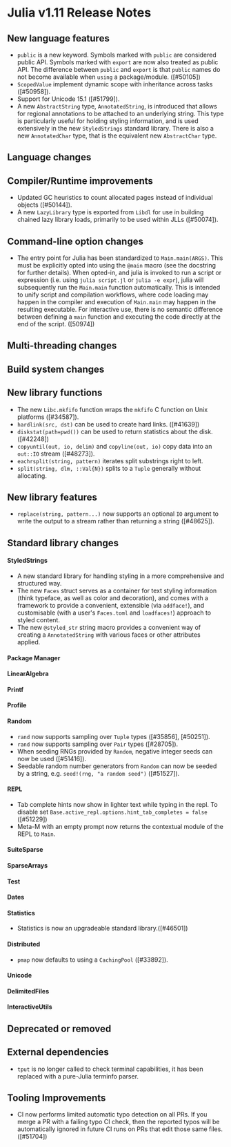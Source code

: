 Julia v1.11 Release Notes
========================

New language features
---------------------
* `public` is a new keyword. Symbols marked with `public` are considered public
  API. Symbols marked with `export` are now also treated as public API. The
  difference between `public` and `export` is that `public` names do not become
  available when `using` a package/module. ([#50105])
* `ScopedValue` implement dynamic scope with inheritance across tasks ([#50958]).
* Support for Unicode 15.1 ([#51799]).
* A new `AbstractString` type, `AnnotatedString`, is introduced that allows for
  regional annotations to be attached to an underlying string. This type is
  particularly useful for holding styling information, and is used extensively
  in the new `StyledStrings` standard library. There is also a new `AnnotatedChar`
  type, that is the equivalent new `AbstractChar` type.

Language changes
----------------

Compiler/Runtime improvements
-----------------------------
* Updated GC heuristics to count allocated pages instead of individual objects ([#50144]).
* A new `LazyLibrary` type is exported from `Libdl` for use in building chained lazy library
  loads, primarily to be used within JLLs ([#50074]).

Command-line option changes
---------------------------

* The entry point for Julia has been standardized to `Main.main(ARGS)`. This must be explicitly opted into using the `@main` macro
(see the docstring for further details). When opted-in, and julia is invoked to run a script or expression
(i.e. using `julia script.jl` or `julia -e expr`), julia will subsequently run the `Main.main` function automatically.
This is intended to unify script and compilation workflows, where code loading may happen
in the compiler and execution of `Main.main` may happen in the resulting executable. For interactive use, there is no semantic
difference between defining a `main` function and executing the code directly at the end of the script. ([50974])

Multi-threading changes
-----------------------

Build system changes
--------------------

New library functions
---------------------

* The new `Libc.mkfifo` function wraps the `mkfifo` C function on Unix platforms ([#34587]).
* `hardlink(src, dst)` can be used to create hard links. ([#41639])
* `diskstat(path=pwd())` can be used to return statistics about the disk. ([#42248])
* `copyuntil(out, io, delim)` and `copyline(out, io)` copy data into an `out::IO` stream ([#48273]).
* `eachrsplit(string, pattern)` iterates split substrings right to left.
* `split(string, dlm, ::Val{N})` splits to a `Tuple` generally without allocating.

New library features
--------------------
* `replace(string, pattern...)` now supports an optional `IO` argument to
  write the output to a stream rather than returning a string ([#48625]).

Standard library changes
------------------------

#### StyledStrings

* A new standard library for handling styling in a more comprehensive and structured way.
* The new `Faces` struct serves as a container for text styling information
  (think typeface, as well as color and decoration), and comes with a framework
  to provide a convenient, extensible (via `addface!`), and customisable (with a
  user's `Faces.toml` and `loadfaces!`) approach to
  styled content.
* The new `@styled_str` string macro provides a convenient way of creating a
  `AnnotatedString` with various faces or other attributes applied.

#### Package Manager

#### LinearAlgebra

#### Printf

#### Profile

#### Random
* `rand` now supports sampling over `Tuple` types ([#35856], [#50251]).
* `rand` now supports sampling over `Pair` types ([#28705]).
* When seeding RNGs provided by `Random`, negative integer seeds can now be used ([#51416]).
* Seedable random number generators from `Random` can now be seeded by a string, e.g.
  `seed!(rng, "a random seed")` ([#51527]).

#### REPL

* Tab complete hints now show in lighter text while typing in the repl. To disable
  set `Base.active_repl.options.hint_tab_completes = false` ([#51229])
* Meta-M with an empty prompt now returns the contextual module of the REPL to `Main`.

#### SuiteSparse


#### SparseArrays

#### Test

#### Dates

#### Statistics

* Statistics is now an upgradeable standard library.([#46501])

#### Distributed

* `pmap` now defaults to using a `CachingPool` ([#33892]).

#### Unicode


#### DelimitedFiles


#### InteractiveUtils

Deprecated or removed
---------------------


External dependencies
---------------------
* `tput` is no longer called to check terminal capabilities, it has been replaced with a pure-Julia terminfo parser.

Tooling Improvements
--------------------

* CI now performs limited automatic typo detection on all PRs. If you merge a PR with a
  failing typo CI check, then the reported typos will be automatically ignored in future CI
  runs on PRs that edit those same files. ([#51704])

<!--- generated by NEWS-update.jl: -->
